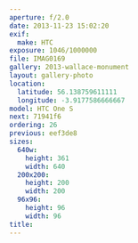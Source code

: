 ```yaml
---
aperture: f/2.0
date: 2013-11-23 15:02:20
exif:
  make: HTC
exposure: 1046/1000000
file: IMAG0169
gallery: 2013-wallace-monument
layout: gallery-photo
location:
  latitude: 56.138759611111
  longitude: -3.9177586666667
model: HTC One S
next: 71941f6
ordering: 26
previous: eef3de8
sizes:
  640w:
    height: 361
    width: 640
  200x200:
    height: 200
    width: 200
  96x96:
    height: 96
    width: 96
title: 
---
```

